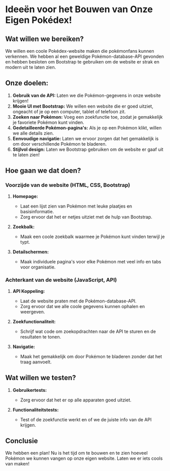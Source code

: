
# Ideeën voor het Bouwen van Onze Eigen Pokédex!

## Wat willen we bereiken?
We willen een coole Pokédex-website maken die pokémonfans kunnen verkennen. We hebben al een geweldige Pokémon-database-API gevonden en hebben besloten om Bootstrap te gebruiken om de website er strak en modern uit te laten zien.

## Onze doelen:
1. **Gebruik van de API:** Laten we die Pokémon-gegevens in onze website krijgen!
2. **Mooie UI met Bootstrap:** We willen een website die er goed uitziet, ongeacht of je op een computer, tablet of telefoon zit.
3. **Zoeken naar Pokémon:** Voeg een zoekfunctie toe, zodat je gemakkelijk je favoriete Pokémon kunt vinden.
4. **Gedetailleerde Pokémon-pagina's:** Als je op een Pokémon klikt, willen we alle details zien.
5. **Eenvoudige navigatie:** Laten we ervoor zorgen dat het gemakkelijk is om door verschillende Pokémon te bladeren.
6. **Stijlvol design:** Laten we Bootstrap gebruiken om de website er gaaf uit te laten zien!

## Hoe gaan we dat doen?

### Voorzijde van de website (HTML, CSS, Bootstrap)
1. **Homepage:**
   - Laat een lijst zien van Pokémon met leuke plaatjes en basisinformatie.
   - Zorg ervoor dat het er netjes uitziet met de hulp van Bootstrap.

2. **Zoekbalk:**
   - Maak een coole zoekbalk waarmee je Pokémon kunt vinden terwijl je typt.

3. **Detailschermen:**
   - Maak individuele pagina's voor elke Pokémon met veel info en tabs voor organisatie.

### Achterkant van de website (JavaScript, API)
1. **API Koppeling:**
   - Laat de website praten met de Pokémon-database-API.
   - Zorg ervoor dat we alle coole gegevens kunnen ophalen en weergeven.

2. **Zoekfunctionaliteit:**
   - Schrijf wat code om zoekopdrachten naar de API te sturen en de resultaten te tonen.

3. **Navigatie:**
   - Maak het gemakkelijk om door Pokémon te bladeren zonder dat het traag aanvoelt.

## Wat willen we testen?
1. **Gebruikertests:**
   - Zorg ervoor dat het er op alle apparaten goed uitziet.

2. **Functionaliteitstests:**
   - Test of de zoekfunctie werkt en of we de juiste info van de API krijgen.

## Conclusie
We hebben een plan! Nu is het tijd om te bouwen en te zien hoeveel Pokémon we kunnen vangen op onze eigen website. Laten we er iets cools van maken!
